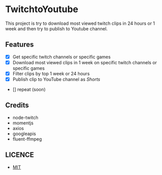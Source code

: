 # <strong> TwitchtoYoutube </strong>

This project is try to download most viewed twitch clips in 24 hours or 1 week and then try to publish to Youtube channel.

## Features
-   [x] Get specific twitch channels or specific games
-   [x] Download most viewed clips in 1 week on specific twitch channels or specific games
-   [x] Filter clips by top 1 week or 24 hours
-   [x] Publish clip to YouTube channel as _Shorts_
-   [] repeat (soon)

## Credits

- node-twitch
- momentjs
- axios
- googleapis
- fluent-ffmpeg

## LICENCE

- [MIT](https://github.com/deeppaz/TwitchtoYoutube/blob/main/LICENSE)
